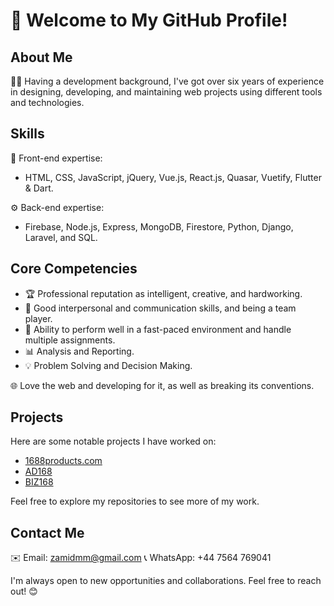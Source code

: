 # 👋 Welcome to My GitHub Profile!

## About Me

👨‍💻 Having a development background, I've got over six years of experience in designing, developing, and maintaining web projects using different tools and technologies.

## Skills

🌟 Front-end expertise:
- HTML, CSS, JavaScript, jQuery, Vue.js, React.js, Quasar, Vuetify, Flutter & Dart.

⚙️ Back-end expertise:
- Firebase, Node.js, Express, MongoDB, Firestore, Python, Django, Laravel, and SQL.

## Core Competencies

- 🏆 Professional reputation as intelligent, creative, and hardworking.
- 🤝 Good interpersonal and communication skills, and being a team player.
- 🚀 Ability to perform well in a fast-paced environment and handle multiple assignments.
- 📊 Analysis and Reporting.
- 💡 Problem Solving and Decision Making.

🌐 Love the web and developing for it, as well as breaking its conventions.

## Projects

Here are some notable projects I have worked on:

- [1688products.com](https://1688products.com/)
- [AD168](https://ad168.org/)
- [BIZ168](https://biz168.org/)

Feel free to explore my repositories to see more of my work.

## Contact Me

✉️ Email: zamidmm@gmail.com
📞 WhatsApp: +44 7564 769041

I'm always open to new opportunities and collaborations. Feel free to reach out! 😊
